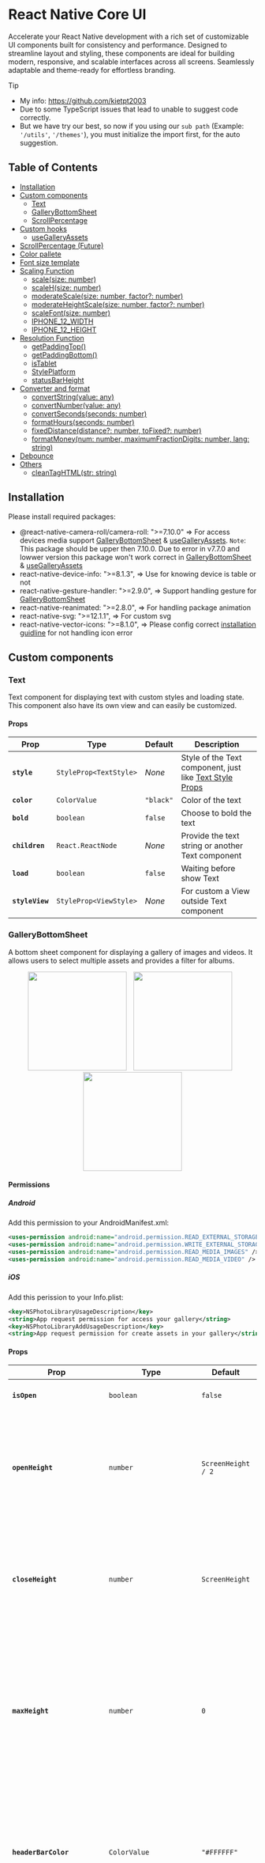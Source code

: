 # React Native Core UI

Accelerate your React Native development with a rich set of customizable UI components built for consistency and performance. Designed to streamline layout and styling, these components are ideal for building modern, responsive, and scalable interfaces across all screens. Seamlessly adaptable and theme-ready for effortless branding.

> [!TIP]
> * My info: <https://github.com/kietpt2003>
> * Due to some TypeScript issues that lead to unable to suggest code correctly.
> * But we have try our best, so now if you using our `sub path` (Example: `'/utils'`, `'/themes'`), you must initialize the import first, for the auto suggestion.

## Table of Contents

- [Installation](#installation)
- [Custom components](#custom-components)
  - [Text](#text)
  - [GalleryBottomSheet](#gallerybottomsheet)
  - [ScrollPercentage](#scrollpercentage)
- [Custom hooks](#custom-hooks)
  - [useGalleryAssets](#usegalleryassetsdefaultassettype-assettype)
- [ScrollPercentage (Future)](#scrollpercentage)
- [Color pallete](#colors)
- [Font size template](#fontsize)
- [Scaling Function](#scaling-function)
  - [scale(size: number)](#scalesize-number)
  - [scaleH(size: number)](#scalehsize-number)
  - [moderateScale(size: number, factor?: number)](#moderatescalesize-number-factor-number)
  - [moderateHeightScale(size: number, factor?: number)](#moderateheightscalesize-number-factor-number)
  - [scaleFont(size: number)](#scalefontsize-number)
  - [IPHONE_12_WIDTH](#iphone_12_width)
  - [IPHONE_12_HEIGHT](#iphone_12_heigth)
- [Resolution Function](#resolution-function)
  - [getPaddingTop()](#getpaddingtop)
  - [getPaddingBottom()](#getpaddingbottom)
  - [isTablet](#istablet)
  - [StylePlatform](#styleplatform)
  - [statusBarHeight](#statusbarheight)
- [Converter and format](#converter-and-format)
  - [convertString(value: any)](#convertstring)
  - [convertNumber(value: any)](#convertnumber)
  - [convertSeconds(seconds: number)](#convertseconds)
  - [formatHours(seconds: number)](#formathour)
  - [fixedDistance(distance?: number, toFixed?: number)](#fixeddistance)
  - [formatMoney(num: number, maximumFractionDigits: number, lang: string)](#formatmoney)
- [Debounce](#debounce)
- [Others](#others)
  - [cleanTagHTML(str: string)](#cleantaghtml)

## Installation

Please install required packages:

- @react-native-camera-roll/camera-roll: ">=7.10.0" => For access devices media support [GalleryBottomSheet](#gallerybottomsheet) & [useGalleryAssets](#usegalleryassetsdefaultassettype-assettype). `Note`: This package should be upper then 7.10.0. Due to error in v7.7.0 and lowwer version this package won't work correct in [GalleryBottomSheet](#gallerybottomsheet) & [useGalleryAssets](#usegalleryassetsdefaultassettype-assettype)
- react-native-device-info: ">=8.1.3", => Use for knowing device is table or not
- react-native-gesture-handler: ">=2.9.0", => Support handling gesture for [GalleryBottomSheet](#gallerybottomsheet)
- react-native-reanimated: ">=2.8.0", => For handling package animation
- react-native-svg: ">=12.1.1", => For custom svg
- react-native-vector-icons: ">=8.1.0", => Please config correct [installation guidline](https://www.npmjs.com/package/react-native-vector-icons#installation) for not handling icon error

## Custom components

### Text

Text component for displaying text with custom styles and loading state. This component also have its own view and can easily be customized.

#### Props

| Prop            | Type                   | Default     | Description                                                             |
| --------------- | ---------------------- | ----------- | ----------------------------------------------------------------------- |
| **`style`**     | `StyleProp<TextStyle>` | _None_      | Style of the Text component, just like [Text Style Props](https://reactnative.dev/docs/text-style-props)                 |
| **`color`**     | `ColorValue`           | `"black"`   | Color of the text                                                       |
| **`bold`**      | `boolean`              | `false`     | Choose to bold the text                                                 |
| **`children`**  | `React.ReactNode`      | _None_      | Provide the text string or another Text component                       |
| **`load`**      | `boolean`              | `false`     | Waiting before show Text                                                |
| **`styleView`** | `StyleProp<ViewStyle>` | _None_      | For custom a View outside Text component                                |

### GalleryBottomSheet

A bottom sheet component for displaying a gallery of images and videos. It allows users to select multiple assets and provides a filter for albums.

<p align="center">
  <img src="https://s4.gifyu.com/images/bLfMU.gif" width="200" style="display: inline-block; margin-right: 10px;" />
  <img src="https://s4.gifyu.com/images/bLfzY.gif" width="200" style="display: inline-block; margin-right: 10px;" />
  <img src="https://s4.gifyu.com/images/bLfMT.gif" width="200" style="display: inline-block;" />
</p>

#### Permissions

##### Android

Add this permission to your AndroidManifest.xml:
```xml
<uses-permission android:name="android.permission.READ_EXTERNAL_STORAGE" android:maxSdkVersion="32"/>
<uses-permission android:name="android.permission.WRITE_EXTERNAL_STORAGE" android:maxSdkVersion="32"/>
<uses-permission android:name="android.permission.READ_MEDIA_IMAGES" />
<uses-permission android:name="android.permission.READ_MEDIA_VIDEO" />
```

##### iOS

Add this perission to your Info.plist:
```xml
<key>NSPhotoLibraryUsageDescription</key>
<string>App request permission for access your gallery</string>
<key>NSPhotoLibraryAddUsageDescription</key>
<string>App request permission for create assets in your gallery</string>
```

#### Props

| Prop                     | Type                                                                | Default                                                   | Description                                                                                                                                                                                                                              |
|--------------------------|---------------------------------------------------------------------|------------------------------------------------------------|------------------------------------------------------------------------------------------------------------------------------------------------------------------------------------------------------------------------------------------|
| **`isOpen`**     | `boolean` | `false`      | Define to open gallery or not. |
| **`openHeight`**         | `number`                                                            | `ScreenHeight / 2`                                         | Define the position to open gallery. **Note:** y coordinate of the top of the bottom sheet from the top of the screen                                                                             |
| **`closeHeight`**        | `number`                                                            | `ScreenHeight`                                             | Define the position when closed gallery. **Note:** y coordinate of the top of the bottom sheet from the top of the screen                                                                         |
| **`maxHeight`**          | `number`                                                            | `0`                                                        | Define the maximum y coordinate that gallery should snapped at after finger release. **Note:** y coordinate of the top of the bottom sheet from the top of the screen                             |
| **`headerBarColor`**     | `ColorValue`                                                        | `"#FFFFFF"`                                                | Define the background color of the header bar. **Note:** Full control over the look at each position. Whether it's beautiful or ugly is up to you.                                                 |
| **`barIconColor`**       | `ColorValue`                                                        | `"#000000"`                                                | Define the header bar icon color. **Note:** Full control over the look at each position. Whether it's beautiful or ugly is up to you.                                                             |
| **`headerTitleStyle`**   | `Pick<TextStyle, "color" \| "fontFamily" \| "fontWeight">`         | `{ color: '#000000' }`                                     | Define styling for the header title. Only supports: `color`, `fontFamily`, `fontWeight`.                                                                                                          |
| **`headerTitle`**        | `string`                                                            | `'Tất cả ảnh'`                                             | Define the header title. Will be overridden by folder name when one is selected. Will be truncated if too long.                                                                                   |
| **`headerTitleIconColor`** | `ColorValue`                                                     | `"#000000"`                                                | Define the header title icon color.                                                                                                                                                                |
| **`backgroundColor`**    | `ColorValue`                                                        | `"#FFFFFF"`                                                | Define the background color of the gallery bottom sheet.                                                                                                                                           |
| **`emptyGalleryMsg`**    | `string`                                                            | `'Không có hình ảnh để hiển thị'`                          | Message shown when there are no media items available. Please provide meaningful content.                                                                                                         |
| **`emptyGalleryMsgStyle`** | `Pick<TextStyle, "color" \| "fontFamily" \| "fontWeight">`      | `{ color: '#000000' }`                                     | Define styling for the empty message. Only supports: `color`, `fontFamily`, `fontWeight`. [See example](#headertitlestyle)                                                                                                        |
| **`videoIconStyle`**     | `{ circleStyle?: CircleStyleProps; polygonStyle?: CircleStyleProps }` | [See example](#videoiconstyle)                                        | Define styling for the video icon shown for video items. Full control over circle and polygon styles.                                                                                             |
| **`albumItemStyle`**     | `AlbumFilterStyleProps`                                             | `{ titleColor: '#000000', countColor: '#A0A0A0' }`         | Define style for album filter items. Full control over title and count colors. [See example](#albumitemstyle)                                                                                                                     |
| **`assetType`**          | `'All'` \| `'Photos'` \| `'Videos'`                                 | `'All'`                                                    | Asset types to display. Can be dynamically changed with setState.                                                                                                                                |
| **`maxSelectable`**      | `number`                                                            | `5`                                                        | Max number of items selectable. Min: `0`, Max: `10`. Large values may cause performance issues.                                                                                                       |
| **`onSelectedAssetsChange`** | `(assets: PhotoIdentifier[]) => void`                         | `undefined`                                                | Define function for handling selected assets data. This function will be called when the user select an asset.                                                                                                                     |

##### headerTitleStyle

Only support: `color`, `fontFamily`, `fontWeight`.
```jsx
  import { GalleryBottomSheet, Text } from '@kietpt2003/react-native-core-ui';

  <GalleryBottomSheet
    isOpen={isOpen}
    ...
    headerTitleStyle={{
      color: '#000000',
      fontFamily: 'Arial',
      fontWeight: 400,      // Correct ✅
      fontSize: 20          // Wrong => Unsupport ❌
    }}
    ...
  />
```

##### videoIconStyle

Only support: `fill`, `stroke`, `strokeWidth`.
For the `strokeWidth`, we accept value start from `scale(5)` to `scale(8)`
```jsx
  import { GalleryBottomSheet, Text } from '@kietpt2003/react-native-core-ui';

  <GalleryBottomSheet
    isOpen={isOpen}
    ...
    videoIconStyle={{
      circleStyle: {
        fill: 'rgba(0, 0, 0, 0.5)',
        stroke: 'black',
        strokeWidth: 7
      },
      polygonStyle: {
        fill: 'rgba(0, 0, 0, 0.5)',
        stroke: 'black',
        strokeWidth: 7
      },
    }}
    ...
  />
```

##### albumItemStyle

Only support: `titleColor`, `countColor`.
```jsx
  import { GalleryBottomSheet, Text } from '@kietpt2003/react-native-core-ui';

  <GalleryBottomSheet
    isOpen={isOpen}
    ...
    albumItemStyle={{
      titleColor: '#000000',
      countColor: '#A0A0A0'
    }}
    ...
  />
```

### ScrollPercentage

ScrollPercentage is a component that displays a loading indicator with a percentage value. It can be customized with different shapes (circle or square), colors, and gradients.

#### Props

| Prop                     | Type                                                                | Default                                                   | Description                                                                                                                                                                                                                              |
|--------------------------|---------------------------------------------------------------------|------------------------------------------------------------|------------------------------------------------------------------------------------------------------------------------------------------------------------------------------------------------------------------------------------------|
| **`hide`**     | `boolean` | `false`      | Define to show or hide the loading figure. |
| **`percent`**     | `number` | `0`      | Please provide the percent for calculate the loading percentage. |
| **`size`**     | `number` | `60`      | Provide the size for the loading figure. |
| **`borderRadius`**     | `number` | `45`      | The border radius of the square figure. Just apply with square fiugre only. |
| **`backgroundColor`**     | `ColorValue` | `none`      | The inline color of the loading figure before the loading start. |
| **`strokeEmptyColor`**     | `ColorValue` | `#FFFFFF`      | The stroke color while the percent is 0. |
| **`fill`**     | `ColorValue` | `#FFFFFF`      | The fill of the loading figure. Can be a single color or an array of colors. |
| **`gradientDirection`**     | `GradientDirection` | `horizontal`      | The gradient direction of the fill. This property is only affected when the fill is an array of colors. The gradient direction can be `'horizontal'`, `'vertical'`, or `'diagonal'`. |
| **`checkColor`**     | `ColorValue` | `#000000`      | The color of the check mark. |

#### Example

```jsx
  import { ScrollPercentage } from '@estuary/rn-core-ui';
    const MyComponent = () => {
    const [scrollPercent, setScrollPercent] = React.useState(0);
    const [isOpen, setIsOpen] = React.useState(false);
    return (
      <ScrollPercentage
        hide={isOpen}
        size={60}
        percent={scrollPercent}
        backgroundColor="red"
        strokeEmptyColor="blue"
        fill="green" // Can be a single color or an array of colors
        gradientDirection="horizontal" // Choose the gradient direction of the fill
        checkColor="yellow" // Color of the check mark
        animateSpeed={200} // Animation speed in milliseconds when showing/hiding the loading figure
        figure="circle" // Choose between 'circle' or 'square'
        startPosition="top-left" // Only for square figure
        borderRadius={45} // Only for square figure
      />
    );
  }
```

## Custom hooks

### useGalleryAssets(defaultAssetType?: AssetType)

You can use this hook for accessing device's assets or requesting related permission.

#### Permissions

##### Android

Add this permission to your AndroidManifest.xml:
```xml
<uses-permission android:name="android.permission.READ_EXTERNAL_STORAGE" android:maxSdkVersion="32"/>
<uses-permission android:name="android.permission.WRITE_EXTERNAL_STORAGE" android:maxSdkVersion="32"/>
<uses-permission android:name="android.permission.READ_MEDIA_IMAGES" />
<uses-permission android:name="android.permission.READ_MEDIA_VIDEO" />
```

##### iOS

Add this perission to your Info.plist:
```xml
<key>NSPhotoLibraryUsageDescription</key>
<string>App request permission for access your gallery</string>
<key>NSPhotoLibraryAddUsageDescription</key>
<string>App request permission for create assets in your gallery</string>
```

#### Props

| Prop                     | Type                                                                | Default                                                   | Description                                                                                                                                                                                                                              |
|--------------------------|---------------------------------------------------------------------|------------------------------------------------------------|------------------------------------------------------------------------------------------------------------------------------------------------------------------------------------------------------------------------------------------|
| **`defaultAssetType`**     | `AssetType` | `'All'`      | Initiallize the default asset type. |
| **`albums`**     | `Album[]` | `[]`      | Provide list of albums on current device. |
| **`assets`**         | `Record<string, PhotoIdentifier[]>` | `{}` | Provide list of assets on current device grouped by album. |
| **`fullAssets`**         | `PhotoIdentifier[]` | `[]` | Provide list of assets on current device. |
| **`loading`**         | `boolean` | `false` | Provide loading assets state. |
| **`error`**         | `string` | `null` | Provide string error if loading cause any error. |
| **`totalAssets`**         | `number` | `0` | Provide the total assets that has been accessed. |
| **`fullAssetsPagination`**         | `Pagination` | `undefined` | Provide the object related for pagination on `fullAssets`. |
| **`loadFullAssets`**         | `Promise function` | `` | Provide function for fecth assets which not grouped by album. Return `true` if has next page. [See example](#usage) |
| **`loadAssets`**         | `Promise function` | `` | Provide function for fecth assets which grouped by album. Return `true` if has next page. [See example](#usage) |
| **`pagination`**         | `Pagination` | `undefined` | Provide the object related for pagination on `assets`. |
| **`requestPermission`**         | `Promise function` | `` | Provide function for request permission. Return `true` if user provided permission. [See example](#usage) |
| **`checkPermission`**         | `Promise function` | `` | Provide function returning if user has provided permission. [See example](#usage) |
| **`hasPermission`**         | `boolean` | `false` | Provide a state that keep track user permisison. |
| **`changeAssetType`**         | `function` | `` | Provide function changing with asset type that you want to fecth. Please notice that, you should provide video permision if want to access videos. Default type `'All'`. [See example](#usage) |

#### Usage

```jsx
  import { View, Text } from 'react-native'
  import React from 'react'
  import { useGalleryAssets } from '@kietpt2003/react-native-core-ui';

  const MyComponent = () => {
    const [selectedAlbum, setSelectedAlbum] = React.useState<Album | null>(null);
    const {
        albums,
        fullAssets,
        fullAssetsPagination,
        loadFullAssets,
        totalAssets,
        assets,
        loadAssets,
        pagination,
        requestPermission,
        hasPermission,
        changeAssetType,
    } = useGalleryAssets('All');

    const getSelectedInfo = (item: any) => {
      // Do your own selection logic
    }

    const toggleAsset = (item: any) => {
      // Do your own selection logic
    }

    return (
      <View>
        {(albums.length === 0 || fullAssets.length === 0 || totalAssets == 0) ? (
          <View>
            <Text style={[
              styles.noImage,
              safeEmptyGalleryMsgStyle
            ]}>No assets</Text>
          </View>
        ) : (
        <FlatList
          data={selectedAlbum == null ? fullAssets : assets[selectedAlbum.id]}
          keyExtractor={(item) => item.node.image.uri}
          renderItem={({ item }) => {
            const info = getSelectedInfo(item);
            return (
              <TouchableOpacity
                style={styles.image}
                onPress={() => toggleAsset(item)}
                activeOpacity={0.7}
              >
                <Image
                  source={{ uri: item.node.image.uri }}
                  style={styles.image}
                />
                  {
                    item.node.type === "video/mp4" &&
                    <PlayCircle size={videoIconSize} />
                  }
                  {info.isSelected && (
                    <SelectItem value={info.index + 1} />
                  )}
              </TouchableOpacity>
            )
          }}
          ...
          onEndReached={() => {
            //Load more assets
            if (selectedAlbum == null) {
              loadFullAssets(15, fullAssetsPagination?.endCursor, assetTypeState);
            } else {
              loadAssets(selectedAlbum, 15, pagination[selectedAlbum.id].endCursor, assetTypeState);
            }
          }}
        />
        )}
      </View>
    )
  }

  export default MyComponent
```

## Colors

We provide a variety of palete `colors` and some shadows!

### Usage

```jsx
  import  { colors } from '@kietpt2003/react-native-core-ui/themes';
  import { StyleSheet } from 'react-native';

  const styles = StyleSheet.create({
    container: {
      flex: 1,
      backgroundColor: colors.black,
    },
  });
```

## Fontsize

We provide variety of fontSize that aldready scaled by our [scaleFont](#scalefontsize-number) API

### Usage

```jsx
  import  { fontSize } from '@kietpt2003/react-native-core-ui/themes';
  import { StyleSheet } from 'react-native';

  const styles = StyleSheet.create({
    text: {
      fontSize: fontSize._16,
    },
  });
```

## Scaling Function

```jsx
  import { scale, verticalScale, moderateScale } from '@kietpt2003/react-native-core-ui/utils';
  import  { colors, fontSize } from '@kietpt2003/react-native-core-ui/themes'

  const Component = props =>
    <View style={{
      width: scale(30),
      height: verticalScale(50),
      padding: moderateScale(5)
    }}>
      <Text style={{
        fontSize: fontSize._16,
        color: colors.black
      }}>Component</Text>
    </View>;
```

### scale(size: number)

Will return a linear scaled result of the provided size, based on your device's screen width.

#### Usage
```jsx
  import  { scale } from '@kietpt2003/react-native-core-ui/utils';
  import { StyleSheet } from 'react-native';

  const styles = StyleSheet.create({
    container: {
      padding: scale(5),
    },
  });
```

### scaleH(size: number)

Will return a linear scaled result of the provided size, based on your device's screen height.

#### Usage

```jsx
  import  { scaleH } from '@kietpt2003/react-native-core-ui/utils';
  import { StyleSheet } from 'react-native';

  const styles = StyleSheet.create({
    container: {
      position: 'absolute',
      top: scaleH(5),
    },
  });
```

### moderateScale(size: number, factor?: number)

Sometimes you don't want to scale everything in a linear manner, that's where moderateScale comes in.  
The cool thing about it is that you can control the resize factor (default is 0.5).  
If normal scale will increase your size by +2X, moderateScale will only increase it by +X, for example:  
➡️ &nbsp;&nbsp;scale(10) = 20  
➡️ &nbsp;&nbsp;moderateScale(10) = 15  
➡️ &nbsp;&nbsp;moderateScale(10, 0.1) = 11

#### Usage

```jsx
  import  { moderateScale } from '@kietpt2003/react-native-core-ui/utils';
  import { StyleSheet } from 'react-native';

  const styles = StyleSheet.create({
    container: {
      padding: moderateScale(5),
    },
  });
```

### moderateHeightScale(size: number, factor?: number)

Same as [moderateScale](#moderatescalesize-number-factor-number), but using scaleH instead of scale.

#### Usage

```jsx
  import  { moderateHeightScale } from '@kietpt2003/react-native-core-ui/utils';
  import { StyleSheet } from 'react-native';

  const styles = StyleSheet.create({
    container: {
      padding: moderateHeightScale(5),
    },
  });
```

### scaleFont(size: number)

Will return a linear scaled result of the provided size, based on PixelRatio & scaleAvg.
You can use [fontSize](#fontsize) from /theme instead of using scalefont().

#### Usage

```jsx
  import  { scaleFont } from '@kietpt2003/react-native-core-ui/utils';
  import { StyleSheet } from 'react-native';

  const styles = StyleSheet.create({
    text: {
      fontSize: scaleFont(16), // fontSize._16
    },
  });
```

### IPHONE_12_WIDTH

Just a constants that specify iPhone 12 width.
```js
  import { IPHONE_12_WIDTH } from '@kietpt2003/react-native-core-ui/utils';
  console.log(IPHONE_12_WIDTH); // 375
```

### IPHONE_12_HEIGTH

Just a constants that specify iPhone 12 height.
```js
  import { IPHONE_12_HEIGTH } from '@kietpt2003/react-native-core-ui/utils';
  console.log(IPHONE_12_HEIGTH); // 812
```

## Resolution Function

### getPaddingTop

Get the top padding based on the device type
- 26 OPPO
- 28 NOKIA

#### Usage

```jsx
  import { getPaddingTop } from '@kietpt2003/react-native-core-ui/utils';
  const paddingTop = getPaddingTop();
  console.log("paddingTop:", paddingTop);
```

### getPaddingBottom

Get the bottom padding based on the device type

#### Usage

```jsx
  import { getPaddingBottom } from '@kietpt2003/react-native-core-ui/utils';
  const paddingBottom = getPaddingBottom();
  console.log("paddingBottom:", paddingBottom);
```

### isTablet

Check if the device is a tablet

#### Usage

```jsx
  import { isTablet } from '@kietpt2003/react-native-core-ui/utils';
  console.log("isTablet", isTablet); // true/false
```

### StylePlatform

Use this function to get the styles based on the device type

@param {Object} styles - StyleProp
@param {ViewStyle} styles.tablet - Styles for tablet
@param {ViewStyle} styles.phone - Styles for phone

#### Props

| Prop                     | Type                                                                | Default                                                   | Description                                                                                                                                                                                                                              |
|--------------------------|---------------------------------------------------------------------|------------------------------------------------------------|------------------------------------------------------------------------------------------------------------------------------------------------------------------------------------------------------------------------------------------|
| **`styles`**     | `StyleProp<any>` | `undefined`      | Initiallize the styles for table and phone. Its contains 2 fields: `tablet` & `phone`. [See example](#usage-11) |

#### Usage

```jsx
  <View style={StylePlatform({
    tablet: styles.containerTablet,
    phone: styles.containerPhone
  })}>
    <Text style={StylePlatform({
      tablet: styles.textTablet,
      phone: styles.textPhone
    })}>
      Hello, Platform!
    </Text>
  </View>
```

### statusBarHeight

statusBarHeight of the device

#### Usage

```jsx
  import { statusBarHeight } from '@kietpt2003/react-native-core-ui/utils';
  console.log("statusBarHeight", statusBarHeight);
```

## Converter and format

### convertString

This function converts input into a string.
* If the input is null or undefined, it returns an empty string.
* If the input is an object, it returns a stringified version of the object.
* Otherwise, it returns the string representation of the input.

#### Usage

```js
  import { convertString } from '@kietpt2003/react-native-core-ui/utils';
  const str = convertString(2003); // "2003"
```

### convertNumber

This function converts input into a number.
* If the input is null or undefined, it returns 0.
* If the input is not a number, it returns 0.
* Otherwise, it returns the parsed float value of the input.

#### Usage

```js
  import { convertNumber } from '@kietpt2003/react-native-core-ui/utils';
  const num = convertNumber("2003"); // 2003
```
### convertSeconds

This function convert seconds to a string in the format "mm:ss".

* If the input is less than 0, it returns "00:00".
* If the input is greater than 3599, it returns "00:00".

#### Usage

```js
  import { convertSeconds } from '@kietpt2003/react-native-core-ui/utils';
  const time = convertSeconds(123); // "02:03"
```

### formatHour

Function to format seconds into a string in the format "hh:mm:ss".
* If the input is less than 0, it returns "00:00:00".
* If the input is greater than 86399, it returns "00:00:00".

#### Usage

```js
  import { formatHour } from '@kietpt2003/react-native-core-ui/utils';
  const time = formatHour(3661); // "01:01:01"
```

### fixedDistance

Function to format a distance value.
- If the input is an integer, it returns the integer value.
- If the input is a float, it returns the value formatted to a custom toFixed value decimal places.
- If the input is null or undefined, it returns 0.

*Note:* The toFixed value should be between 1 and 5, otherwise it defaults to 2.

#### Usage

```js
  import { fixedDistance } from '@kietpt2003/react-native-core-ui/utils';
  const distance = fixedDistance(123.456); // "123.46"
  const distance2 = fixedDistance(123.4567, 3); // "123.457"
```

### formatMoney

Function to format money values.

#### Props

| Prop                     | Type                                                                | Default                                                   | Description                                                                                                                                                                                                                              |
|--------------------------|---------------------------------------------------------------------|------------------------------------------------------------|------------------------------------------------------------------------------------------------------------------------------------------------------------------------------------------------------------------------------------------|
| **`num`**     | `number` | `0`      | Define the value need to be format. |
| **`maximumFractionDigits`**     | `number` | `0`      | Define the maximum fraction digits. [See example](#usage-18) |
| **`lang`**     | `string` | `en-US`      | Define the language. This should be a BCP 47 language tag (e.g., 'en-US', 'vi-VN'). [View detail](#lang-prop) |

#### lang prop

This is a string that contains a language code and an optional country code, separated by a hyphen.

*Structure:* `"[languageCode]-[countryCode]"`
*Example:* `'en-IN'` => en: Language English, IN: Country India
*Reference:*
- [List of ISO 639 language codes](https://en.wikipedia.org/wiki/List_of_ISO_639_language_codes)
- [List of ISO 3166-1 country codes](https://vi.wikipedia.org/wiki/ISO_3166-1)

#### Usage

```js
  import { formatMoney } from '@kietpt2003/react-native-core-ui/utils';
  const money = formatMoney(1234567.89); // "1,234,568"
  const money2 = formatMoney(1234567.89, 2); // "1,234,567.89"
  const money3 = formatMoney(1234567.89, 2, 'vi-VN'); // "1.234.567,89"
```

## Debounce

- Creates a debounced function that delays invoking the provided function until after a specified delay in milliseconds has elapsed since the last time the debounced function was invoked.
- The debounced function comes with `cancel` and `flush` methods to cancel the debounced invocation and to immediately invoke the function, respectively.

### Usage

```jsx
  import { debounce } from '@kietpt2003/react-native-core-ui/utils';
  const onChangeText = debounce(() => {
    console.log('Function executed!');
  }, 1000);

  //Flush case
  const debouncedLog = debounce(logMessage, 2000);
  debouncedLog("Waiting 2s...");
  setTimeout(() => {
    debouncedLog.flush(); // Immediately execute the function
  }, 1000);

  //Cancel case
  debouncedLog("Canceled");
  setTimeout(() => {
    debouncedLog.cancel(); // Don't execute the function
  }, 1000);
```

## Others

### cleanTagHTML

Provide a function to clean HTML tags and &nbsp; from a string.

### Usage

```js
  import { cleanHTML } from '@kietpt2003/react-native-core-ui/utils';
  const raw = `
    <div>Hello&nbsp;&nbsp;&nbsp;World</div>
    <p>This is&nbsp;a <strong>test</strong></p>
  `;
  console.log(cleanHTML(raw));
  // Output:
  // Hello
  // World
  // This is a test
```

## 💖 Support Kiet!

Thank you so much already for checking my repos! If you want to go a step further and support my open source work, buy me a coffee:

<a href='https://ko-fi.com/kietpt2003' target='_blank'><img height='36' style='border:0px;height:36px;' src='https://cdn.ko-fi.com/cdn/kofi1.png?v=3' border='0' alt='Buy Me a Coffee at ko-fi.com' /></a>